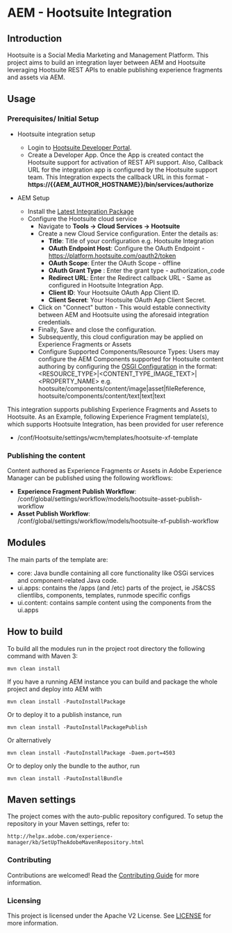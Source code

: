 # AEM - Hootsuite Integration

## Introduction

Hootsuite is a Social Media Marketing and Management Platform. This project aims to build an integration layer between AEM and Hootsuite leveraging Hootsuite REST APIs to enable publishing experience fragments and assets via AEM.

## Usage

### Prerequisites/ Initial Setup

* Hootsuite integration setup
   + Login to [Hootsuite Developer Portal](https://hootsuite.com/developers/my-apps).
   + Create a Developer App. Once the App is created contact the Hootsuite support for activation of REST API support. Also, Callback URL for the integration app is configured by the Hootsuite support team. This Integration expects the callback URL in this format - **https://{{AEM_AUTHOR_HOSTNAME}}/bin/services/authorize**


* AEM Setup
  + Install the [Latest Integration Package](https://github.com/adobe/aem-hootsuite-integration/releases/download/1.0.0/hootsuite-integration.all-1.0.0.zip)
  + Configure the Hootsuite cloud service
    + Navigate to **Tools -> Cloud Services -> Hootsuite**
    + Create a new Cloud Service configuration. Enter the details as:
      + **Title**: Title of your configuration e.g. Hootsuite Integration
      + **OAuth Endpoint Host**: Configure the OAuth Endpoint - https://platform.hootsuite.com/oauth2/token
      + **OAuth Scope**: Enter the OAuth Scope - offline
      + **OAuth Grant Type** : Enter the grant type - authorization_code
      + **Redirect URL**: Enter the Redirect callback URL - Same as configured in Hootsuite Integration App.
      + **Client ID**: Your Hootsuite OAuth App Client ID.
      + **Client Secret**: Your Hootsuite OAuth App Client Secret.
    + Click on "Connect" button - This would estable connectivity between AEM and Hootsuite using the aforesaid integration credentials.
    + Finally, Save and close the configuration.
    + Subsequently, this cloud configuration may be applied on Experience Fragments or Assets
    + Configure Supported Components/Resource Types: Users may configure the AEM Components supported for Hootsuite content authoring by configuring the [OSGI Configuration](http://localhost:4502/system/console/configMgr/com.adobe.core.hootsuite.integration.internal.services.MessageServiceImpl) in the format: <RESOURCE_TYPE>|<CONTENT_TYPE_IMAGE_TEXT>|<PROPERTY_NAME> e.g. hootsuite/components/content/image|asset|fileReference, hootsuite/components/content/text|text|text
  
This integration supports publishing Experience Fragments and Assets to Hootsuite. As an Example, following Experience Fragment template(s), which supports Hootsuite Integration, has been provided for user reference
+ /conf/Hootsuite/settings/wcm/templates/hootsuite-xf-template

### Publishing the content

Content authored as Experience Fragments or Assets in Adobe Experience Manager can be published using the following workflows:

* **Experience Fragment Publish Workflow**: /conf/global/settings/workflow/models/hootsuite-asset-publish-workflow
* **Asset Publish Workflow**: /conf/global/settings/workflow/models/hootsuite-xf-publish-workflow

## Modules

The main parts of the template are:

* core: Java bundle containing all core functionality like OSGi services and component-related Java code.
* ui.apps: contains the /apps (and /etc) parts of the project, ie JS&CSS clientlibs, components, templates, runmode specific configs
* ui.content: contains sample content using the components from the ui.apps

## How to build

To build all the modules run in the project root directory the following command with Maven 3:

    mvn clean install

If you have a running AEM instance you can build and package the whole project and deploy into AEM with

    mvn clean install -PautoInstallPackage

Or to deploy it to a publish instance, run

    mvn clean install -PautoInstallPackagePublish

Or alternatively

    mvn clean install -PautoInstallPackage -Daem.port=4503

Or to deploy only the bundle to the author, run

    mvn clean install -PautoInstallBundle

## Maven settings

The project comes with the auto-public repository configured. To setup the repository in your Maven settings, refer to:

    http://helpx.adobe.com/experience-manager/kb/SetUpTheAdobeMavenRepository.html

### Contributing

Contributions are welcomed! Read the [Contributing Guide](./.github/CONTRIBUTING.md) for more information.

### Licensing

This project is licensed under the Apache V2 License. See [LICENSE](LICENSE) for more information.
